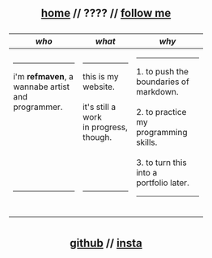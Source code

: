 <div align="center">
  <h2>
    <span style="text-decoration: underline;">home</span> //
    <a>????</a> //
    <a href="#follow">follow me</a>
  </h2>

  <table style="width: 80%; margin: auto; padding: 10px;">
    <thead>
      <tr>
        <th><em>who</em></th>
        <th><em>what</em></th>
        <th><em>why</em></th>
      </tr>
    </thead>
    <tbody>
      <tr>
        <td>
          <hr>
          i'm <strong>refmaven</strong>, a<br>wannabe artist and<br>programmer.
          <br><br><br><br><br><br><br><br>
          <hr>
          <br>
        </td>
        <td>
          <hr>
          this is my<br>website.
          <br><br>
          it's still a work <br> in progress,<br>though.
          <br><br><br><br><br>
          <hr>
          <br>
        </td>
        <td>
          <hr>
          1. to push the<br>boundaries of<br>markdown.
          <br><br>
          2. to practice my<br>programming<br>skills.
          <br><br>
          3. to turn this into a<br>portfolio later.
          <hr>
          <br>
        </td>
      </tr>
    </tbody>
  </table>  

  <h2 id="follow">
   <a href="https://github.com/refmaven">github</a> //  
   <a href="https://instagram.com/refmaven">insta</a>
  </h2>
</div>
